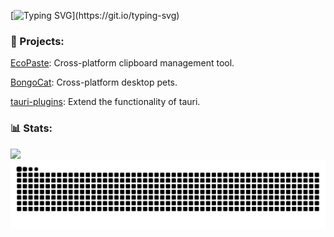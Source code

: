 [![Typing SVG](https://readme-typing-svg.demolab.com?font=Fira+Code&pause=1000&vCenter=true&multiline=true&width=560&height=40&lines=Hey%F0%9F%91%8B%2C+I'm+ayang%2C+a+remote+front-end+developer.)](https://git.io/typing-svg)

### 🚀 Projects:

[EcoPaste](https://github.com/EcoPasteHub/EcoPaste): Cross-platform clipboard management tool.

[BongoCat](https://github.com/ayangweb/BongoCat): Cross-platform desktop pets.

[tauri-plugins](https://github.com/ayangweb?tab=repositories&q=tauri-plugin&type=source&language=&sort=stargazers): Extend the functionality of tauri.

### 📊 Stats:

<img  src="https://github-readme-stats.vercel.app/api?username=ayangweb&theme=vue&show_icons=true&hide_title=true)](https://github.com/anuraghazra/github-readme-stats" />

<picture>
  <source media="(prefers-color-scheme: dark)" srcset="https://raw.githubusercontent.com/ayangweb/ayangweb/master/assets/github-contribution-grid-snake-dark.svg">
  <source media="(prefers-color-scheme: light)" srcset="https://raw.githubusercontent.com/ayangweb/ayangweb/master/assets/github-contribution-grid-snake.svg">
  <img alt="github contribution grid snake animation" src="https://raw.githubusercontent.com/ayangweb/ayangweb/master/assets/github-contribution-grid-snake.svg">
</picture>
